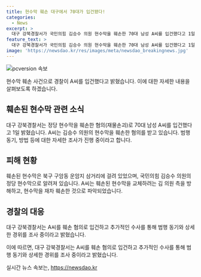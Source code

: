 ```yaml
---
title: 현수막 훼손 대구에서 70대가 입건됐다!
categories:
  - News
excerpt: >
  대구 강북경찰서가 국민의힘 김승수 의원 현수막을 훼손한 70대 남성 A씨를 입건했다고 1일 밝혔다. A씨는 현수막을 교체하자 재차 훼손한 것으로 알려져 있다. 경찰은 범행 동기, 방법 등을 조사 중이다. (150자)
feature_text: >
  대구 강북경찰서가 국민의힘 김승수 의원 현수막을 훼손한 70대 남성 A씨를 입건했다고 1일 밝혔다. A씨는 현수막을 교체하자 재차 훼손한 것으로 알려져 있다. 경찰은 범행 동기, 방법 등을 조사 중이다. (150자)
image: 'https://newsdao.kr/res/images/meta/newsdao_breakingnews.jpg'
---
```


<p><img src="https://newsdao.kr/res/images/meta/newsdao_breakingnews.jpg" alt="pcversion 속보" /></p>

<p>현수막 훼손 사건으로 경찰이 A씨를 입건했다고 밝혔습니다. 이에 대한 자세한 내용을 살펴보도록 하겠습니다. </p>

<h2 data-ke-size="size26">훼손된 현수막 관련 소식</h2>

<p data-ke-size="size16">대구 강북경찰서는 정당 현수막을 훼손한 혐의(재물손괴)로 70대 남성 A씨를 입건했다고 1일 밝혔습니다. A씨는 김승수 의원의 현수막을 훼손한 혐의를 받고 있습니다. 범행 동기, 방법 등에 대한 자세한 조사가 진행 중이라고 합니다.</p>

<h2 data-ke-size="size26">피해 현황</h2>

<p data-ke-size="size16">훼손된 현수막은 북구 구암동 운암지 삼거리에 걸려 있었으며, 국민의힘 김승수 의원의 정당 현수막으로 알려져 있습니다. A씨는 훼손된 현수막을 교체하려는 김 의원 측을 방해하고, 현수막을 재차 훼손한 것으로 파악되었습니다.</p>

<h2 data-ke-size="size26">경찰의 대응</h2>

<p data-ke-size="size16">대구 강북경찰서는 A씨를 훼손 혐의로 입건하고 추가적인 수사를 통해 범행 동기와 상세한 경위를 조사 중이라고 밝혔습니다.</p>

<p>이에 따르면, 대구 강북경찰서는 A씨를 훼손 혐의로 입건하고 추가적인 수사를 통해 범행 동기와 상세한 경위를 조사 중이라고 밝혔습니다.</p>
실시간 뉴스 속보는, <a href="https://newsdao.kr" rel="dofollow">https://newsdao.kr</a>


